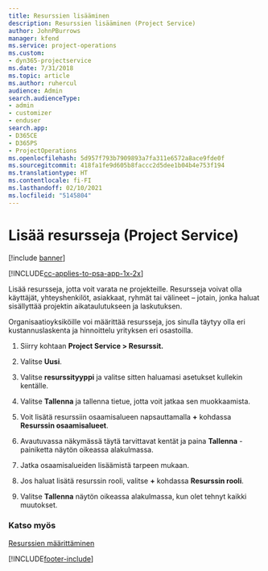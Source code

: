 ```yaml
---
title: Resurssien lisääminen
description: Resurssien lisääminen (Project Service)
author: JohnPBurrows
manager: kfend
ms.service: project-operations
ms.custom:
- dyn365-projectservice
ms.date: 7/31/2018
ms.topic: article
ms.author: ruhercul
audience: Admin
search.audienceType:
- admin
- customizer
- enduser
search.app:
- D365CE
- D365PS
- ProjectOperations
ms.openlocfilehash: 5d957f793b7909893a7fa311e6572a8ace9fde0f
ms.sourcegitcommit: 418fa1fe9d605b8faccc2d5dee1b04b4e753f194
ms.translationtype: HT
ms.contentlocale: fi-FI
ms.lasthandoff: 02/10/2021
ms.locfileid: "5145804"
---
```

# <a name="add-resources-project-service"></a>Lisää resursseja (Project Service)

[!include [banner](../includes/psa-now-project-operations.md)]

[!INCLUDE[cc-applies-to-psa-app-1x-2x](../includes/cc-applies-to-psa-app-1x-2x.md)]

Lisää resursseja, jotta voit varata ne projekteille. Resursseja voivat olla käyttäjät, yhteyshenkilöt, asiakkaat, ryhmät tai välineet – jotain, jonka haluat sisällyttää projektin aikataulutukseen ja laskutuksen.  
  
Organisaatioyksiköille voi määrittää resursseja, jos sinulla täytyy olla eri kustannuslaskenta ja hinnoittelu yrityksen eri osastoilla.  
  
1.  Siirry kohtaan **Project Service > Resurssit.**  
  
2.  Valitse **Uusi**.  
  
3.  Valitse **resurssityyppi** ja valitse sitten haluamasi asetukset kullekin kentälle.  
  
4.  Valitse **Tallenna** ja tallenna tietue, jotta voit jatkaa sen muokkaamista.  
  
5.  Voit lisätä resurssiin osaamisalueen napsauttamalla **+** kohdassa **Resurssin osaamisalueet**.  
  
6.  Avautuvassa näkymässä täytä tarvittavat kentät ja paina **Tallenna** -painiketta näytön oikeassa alakulmassa.  
  
7.  Jatka osaamisalueiden lisäämistä tarpeen mukaan.  
  
8.  Jos haluat lisätä resurssin rooli, valitse **+** kohdassa **Resurssin rooli**.  
  
9. Valitse **Tallenna** näytön oikeassa alakulmassa, kun olet tehnyt kaikki muutokset.  
  
### <a name="see-also"></a>Katso myös  
 [Resurssien määrittäminen](../psa/set-up-resources.md)


[!INCLUDE[footer-include](../includes/footer-banner.md)]